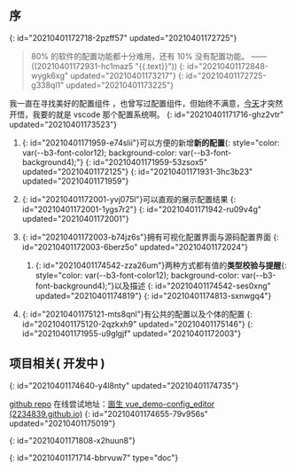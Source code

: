 ## 序
{: id="20210401172718-2pzff57" updated="20210401172725"}

> 80% 的软件的配置功能都十分难用，还有 10% 没有配置功能。 ——  ((20210401172931-hc1maz5 "{{.text}}"))
> {: id="20210401172848-wygk6xg" updated="20210401173217"}
{: id="20210401172725-g338ql1" updated="20210401173225"}

我一直在寻找美好的配置组件 ，也曾写过配置组件，但始终不满意，[今天](https://shenzilong.cn/time/2021/4/1-17:34)才突然开悟，我要的就是 vscode 那个配置系统啊。
{: id="20210401171716-ghz2vtr" updated="20210401173523"}

1. {: id="20210401171959-e74slii"}可以方便的新增**新的配置**{: style="color: var(--b3-font-color12); background-color: var(--b3-font-background4);"}
   {: id="20210401171959-53zsox5" updated="20210401172125"}
{: id="20210401171931-3hc3b23" updated="20210401171959"}

2. {: id="20210401172001-yvj075l"}可以直观的展示配置结果
   {: id="20210401172001-1ygs7r2"}
{: id="20210401171942-ru09v4g" updated="20210401172001"}

3. {: id="20210401172003-b74jz6s"}拥有可视化配置界面与源码配置界面
   {: id="20210401172003-6berz5o" updated="20210401172024"}

   1. {: id="20210401174542-zza26um"}两种方式都有值的**类型校验与提醒**{: style="color: var(--b3-font-color12); background-color: var(--b3-font-background4);"}以及描述
      {: id="20210401174542-ses0xng" updated="20210401174819"}
   {: id="20210401174813-sxnwgq4"}
4. {: id="20210401175121-mts8qnl"}有公共的配置以及个体的配置
   {: id="20210401175120-2qzkxh9" updated="20210401175146"}
{: id="20210401171955-u9glgjf" updated="20210401172003"}

## 项目相关( 开发中 )
{: id="20210401174640-y4l8nty" updated="20210401174735"}

[github repo](https://github.com/2234839/vue-demo/tree/master/src/components/config-editor)   在线尝试地址：[崮生 vue_demo-config_editor (2234839.github.io)](https://2234839.github.io/vue-demo/?template_name=Y29uZmlnLWVkaXRvcg%3D%3D)
{: id="20210401174655-79v956s" updated="20210401175019"}

{: id="20210401171808-x2huun8"}


{: id="20210401171714-bbrvuw7" type="doc"}
